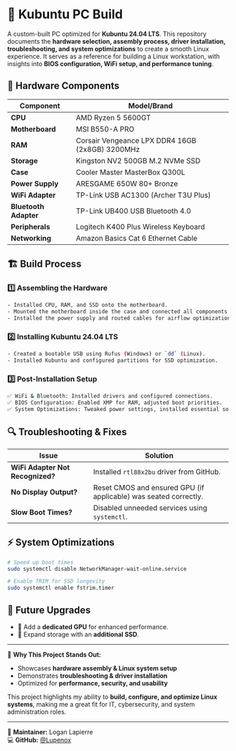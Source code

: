 # 🚀 Kubuntu PC Build

A custom-built PC optimized for **Kubuntu 24.04 LTS**. This repository documents the **hardware selection, assembly process, driver installation, troubleshooting, and system optimizations** to create a smooth Linux experience. It serves as a reference for building a Linux workstation, with insights into **BIOS configuration, WiFi setup, and performance tuning**.

## 🔧 Hardware Components
| Component         | Model/Brand  |
|------------------|-------------|
| **CPU**         | AMD Ryzen 5 5600GT |
| **Motherboard** | MSI B550-A PRO |
| **RAM**         | Corsair Vengeance LPX DDR4 16GB (2x8GB) 3200MHz |
| **Storage**     | Kingston NV2 500GB M.2 NVMe SSD |
| **Case**        | Cooler Master MasterBox Q300L |
| **Power Supply** | ARESGAME 650W 80+ Bronze |
| **WiFi Adapter** | TP-Link USB AC1300 (Archer T3U Plus) |
| **Bluetooth Adapter** | TP-Link UB400 USB Bluetooth 4.0 |
| **Peripherals**  | Logitech K400 Plus Wireless Keyboard |
| **Networking**  | Amazon Basics Cat 6 Ethernet Cable |

## 🏗️ Build Process
### **1️⃣ Assembling the Hardware**
```bash
- Installed CPU, RAM, and SSD onto the motherboard.
- Mounted the motherboard inside the case and connected all components.
- Installed the power supply and routed cables for airflow optimization.
```

### **2️⃣ Installing Kubuntu 24.04 LTS**
```bash
- Created a bootable USB using Rufus (Windows) or `dd` (Linux).
- Installed Kubuntu and configured partitions for SSD optimization.
```

### **3️⃣ Post-Installation Setup**
```bash
✅ WiFi & Bluetooth: Installed drivers and configured connections.
✅ BIOS Configuration: Enabled XMP for RAM, adjusted boot priorities.
✅ System Optimizations: Tweaked power settings, installed essential software.
```

## 🔍 Troubleshooting & Fixes
| Issue | Solution |
|-------|----------|
| **WiFi Adapter Not Recognized?** | Installed `rtl88x2bu` driver from GitHub. |
| **No Display Output?** | Reset CMOS and ensured GPU (if applicable) was seated correctly. |
| **Slow Boot Times?** | Disabled unneeded services using `systemctl`. |

## ⚡ System Optimizations
```bash
# Speed up boot times
sudo systemctl disable NetworkManager-wait-online.service

# Enable TRIM for SSD longevity
sudo systemctl enable fstrim.timer
```

## 🚀 Future Upgrades
- 🔧 Add a **dedicated GPU** for enhanced performance.
- 💾 Expand storage with an **additional SSD**.

---
🔹 **Why This Project Stands Out:**
- Showcases **hardware assembly & Linux system setup**
- Demonstrates **troubleshooting & driver installation**
- Optimized for **performance, security, and usability**

This project highlights my ability to **build, configure, and optimize Linux systems**, making me a great fit for IT, cybersecurity, and system administration roles.

---
📌 **Maintainer:** Logan Lapierre  
💻 **GitHub:** [@Lupenox](https://github.com/Lupenox)  

